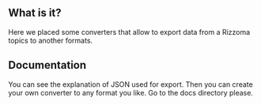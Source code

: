 ## What is it?
Here we placed some converters that allow to export data from a Rizzoma topics to another formats.

## Documentation
You can see the explanation of JSON used for export. Then you can create your own converter to any format you like.
Go to the docs directory please.
